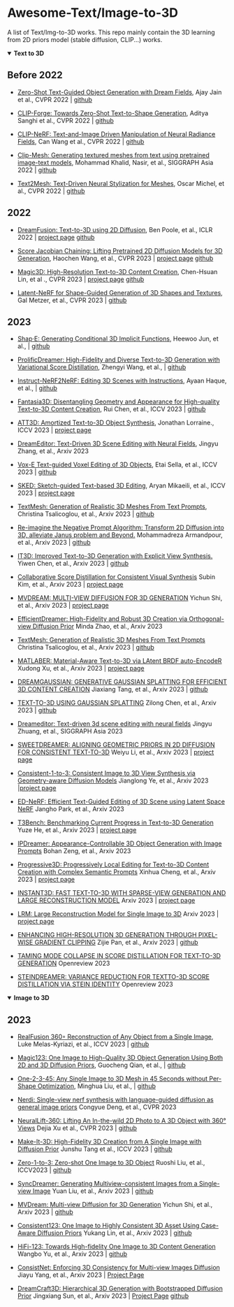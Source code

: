 # Awesome-Text/Image-to-3D

A list of Text/Img-to-3D works. This repo mainly contain the 3D learning from 2D priors model (stable diffusion, CLIP...) works. 


<details open>
<summary><strong>Text to 3D</strong></summary>
  
## Before 2022
- [Zero-Shot Text-Guided Object Generation with Dream Fields](https://arxiv.org/abs/2112.01455), Ajay Jain et al., CVPR 2022 | [github](https://github.com/google-research/google-research/tree/master/dreamfields)

- [CLIP-Forge: Towards Zero-Shot Text-to-Shape Generation](https://arxiv.org/abs/2110.02624), Aditya Sanghi et al., CVPR 2022 | [github](https://github.com/AutodeskAILab/Clip-Forge)

- [CLIP-NeRF: Text-and-Image Driven Manipulation of Neural Radiance Fields](https://arxiv.org/abs/2112.05139), Can Wang et al., CVPR 2022 |  [github](https://github.com/cassiePython/CLIPNeRF)

- [Clip-Mesh: Generating textured meshes from text using pretrained image-text models](https://dl.acm.org/doi/abs/10.1145/3550469.3555392), Mohammad Khalid, Nasir, et al., SIGGRAPH Asia 2022 | [github](https://github.com/NasirKhalid24/CLIP-Mesh)

- [Text2Mesh: Text-Driven Neural Stylization for Meshes](https://arxiv.org/abs/2112.03221), Oscar Michel, et al., CVPR 2022 | [github](https://github.com/threedle/text2mesh)

## 2022

- [DreamFusion: Text-to-3D using 2D Diffusion](https://arxiv.org/abs/2209.14988), Ben Poole, et al., ICLR 2022 | [project page](https://dreamfusion3d.github.io/) [github](https://github.com/threestudio-project/threestudio)

- [Score Jacobian Chaining: Lifting Pretrained 2D Diffusion Models for 3D Generation](https://arxiv.org/abs/2212.00774), Haochen Wang, et al., CVPR 2023 | [project page](https://pals.ttic.edu/p/score-jacobian-chaining) [github](https://github.com/pals-ttic/sjc/)
 

- [Magic3D: High-Resolution Text-to-3D Content Creation](https://arxiv.org/abs/2211.10440), Chen-Hsuan Lin, et al ., CVPR 2023 | [project page](https://research.nvidia.com/labs/dir/magic3d/) [github](https://github.com/threestudio-project/threestudio)

- [Latent-NeRF for Shape-Guided Generation of 3D Shapes and Textures](https://arxiv.org/abs/2211.07600), Gal Metzer, et al., CVPR 2023 | [github](https://github.com/eladrich/latent-nerf)


## 2023
- [Shap·E: Generating Conditional 3D Implicit Functions](https://arxiv.org/abs/2305.02463), Heewoo Jun, et al., | [github](https://github.com/openai/shap-e)
  
- [ProlificDreamer: High-Fidelity and Diverse Text-to-3D Generation with Variational Score Distillation](https://arxiv.org/abs/2305.16213), Zhengyi Wang, et al., | [github](https://github.com/threestudio-project/threestudio)

- [Instruct-NeRF2NeRF: Editing 3D Scenes with Instructions](https://arxiv.org/abs/2303.12789), Ayaan Haque, et al., | [github](https://github.com/ayaanzhaque/instruct-nerf2nerf)

- [Fantasia3D: Disentangling Geometry and Appearance for High-quality Text-to-3D Content Creation](https://arxiv.org/abs/2303.13873), Rui Chen, et al., ICCV 2023 | [github](https://github.com/Gorilla-Lab-SCUT/Fantasia3D)

- [ATT3D: Amortized Text-to-3D Object Synthesis](https://arxiv.org/abs/2306.07349#:~:text=Text%2Dto%2D3D%20modelling%20has,optimization%20to%20create%203D%20objects.), Jonathan Lorraine., ICCV 2023 |  [project page](https://research.nvidia.com/labs/toronto-ai/ATT3D/)

- [DreamEditor: Text-Driven 3D Scene Editing with Neural Fields](https://arxiv.org/pdf/2306.13455.pdf), Jingyu Zhang, et al.,  Arxiv 2023

- [Vox-E Text-guided Voxel Editing of 3D Objects](https://arxiv.org/abs/2303.12048), Etai Sella, et al., ICCV 2023 | [github](https://github.com/TAU-VAILab/Vox-E)

- [SKED: Sketch-guided Text-based 3D Editing](https://arxiv.org/abs/2303.10735), Aryan Mikaeili, et al., ICCV 2023 | [project page](https://sked-paper.github.io/)

- [TextMesh: Generation of Realistic 3D Meshes From Text Prompts](https://arxiv.org/abs/2304.12439), Christina Tsalicoglou, et al., Arxiv 2023 | [github](https://github.com/threestudio-project/threestudio)

- [Re-imagine the Negative Prompt Algorithm: Transform 2D Diffusion into 3D, alleviate Janus problem and Beyond.](https://arxiv.org/abs/2304.04968) Mohammadreza Armandpour, et al., Arxiv 2023 | [github](https://github.com/Perp-Neg/Perp-Neg-stablediffusion)

- [IT3D: Improved Text-to-3D Generation with Explicit View Synthesis.](https://arxiv.org/abs/2308.11473) Yiwen Chen, et al., Arxiv 2023 | [github](https://github.com/buaacyw/IT3D-text-to-3D)

- [Collaborative Score Distillation for Consistent Visual Synthesis](https://arxiv.org/pdf/2307.04787.pdf) Subin Kim, et al., Arxiv 2023 | [project page](https://subin-kim-cv.github.io/CSD/index.html)

- [MVDREAM: MULTI-VIEW DIFFUSION FOR 3D GENERATION](https://arxiv.org/pdf/2308.16512.pdf) Yichun Shi, et al., Arxiv 2023 | [project page](https://mv-dream.github.io/)

- [EfficientDreamer: High-Fidelity and Robust 3D Creation via Orthogonal-view Diffusion Prior](https://arxiv.org/pdf/2308.13223.pdf) Minda Zhao, et al., Arxiv 2023

- [TextMesh: Generation of Realistic 3D Meshes From Text Prompts](https://arxiv.org/pdf/2304.12439.pdf) Christina Tsalicoglou, et al., Arxiv 2023 | [github](https://github.com/threestudio-project/threestudio)

- [MATLABER: Material-Aware Text-to-3D via LAtent BRDF auto-EncodeR](https://arxiv.org/pdf/2308.09278.pdf) Xudong Xu, et al., Arxiv 2023 | [project page](https://sheldontsui.github.io/projects/Matlaber)

- [DREAMGAUSSIAN: GENERATIVE GAUSSIAN SPLATTING FOR EFFICIENT 3D CONTENT CREATION](https://arxiv.org/abs/2309.16653) Jiaxiang Tang, et al., Arxiv 2023 | [github](https://github.com/dreamgaussian/dreamgaussian)

- [TEXT-TO-3D USING GAUSSIAN SPLATTING](https://arxiv.org/pdf/2309.16585.pdf) Zilong Chen, et al., Arxiv 2023 | [github](https://github.com/gsgen3d/gsgen)

- [Dreameditor: Text-driven 3d scene editing with neural fields](https://arxiv.org/abs/2306.13455) Jingyu Zhuang, et al., SIGGRAPH Asia 2023

- [SWEETDREAMER: ALIGNING GEOMETRIC PRIORS IN 2D DIFFUSION FOR CONSISTENT TEXT-TO-3D](https://arxiv.org/pdf/2310.02596.pdf) Weiyu Li, et al., Arxiv 2023 | [project page](https://sweetdreamer3d.github.io/)

- [Consistent-1-to-3: Consistent Image to 3D View Synthesis via Geometry-aware Diffusion Models](https://arxiv.org/pdf/2310.03020.pdf) Jianglong Ye, et al., Arxiv 2023 |[project page](https://jianglongye.com/consistent123/)

- [ED-NeRF: Efficient Text-Guided Editing of 3D Scene using Latent Space NeRF](https://arxiv.org/pdf/2310.02712.pdf) Jangho Park, et al., Arxiv 2023

- [T3Bench: Benchmarking Current Progress in Text-to-3D Generation](https://arxiv.org/pdf/2310.02977.pdf) Yuze He, et al., Arxiv 2023 | [project page](https://t3bench.com/)

- [IPDreamer: Appearance-Controllable 3D Object Generation with Image Prompts](https://arxiv.org/pdf/2310.05375.pdf) Bohan Zeng, et al., Arxiv 2023

- [Progressive3D: Progressively Local Editing for Text-to-3D Content Creation with Complex Semantic Prompts](https://arxiv.org/pdf/2011.12948.pdf) Xinhua Cheng, et al., Arxiv 2023 | [project page](https://cxh0519.github.io/projects/Progressive3D/index.html)

- [INSTANT3D: FAST TEXT-TO-3D WITH SPARSE-VIEW GENERATION AND LARGE RECONSTRUCTION MODEL](https://openreview.net/pdf?id=2lDQLiH1W4)   Arxiv 2023 | [project page](https://instant-3d.github.io/)

- [LRM: Large Reconstruction Model for Single Image to 3D](https://openreview.net/pdf?id=sllU8vvsFF) Arxiv 2023 | [project page](https://scalei3d.github.io/LRM/)

- [ENHANCING HIGH-RESOLUTION 3D GENERATION THROUGH PIXEL-WISE GRADIENT CLIPPING](https://arxiv.org/pdf/2310.12474.pdf) Zijie Pan, et al., Arxiv 2023 | [github](https://github.com/fudan-zvg/PGC-3D)

- [TAMING MODE COLLAPSE IN SCORE DISTILLATION FOR TEXT-TO-3D GENERATION](https://openreview.net/pdf?id=IMkRWksMbD) Openreview 2023

- [STEINDREAMER: VARIANCE REDUCTION FOR TEXTTO-3D SCORE DISTILLATION VIA STEIN IDENTITY](https://openreview.net/pdf?id=lK4QHgjUU8) Openreview 2023

</details>

<details open>
<summary><strong>Image to 3D</strong></summary>

## 2023
- [RealFusion 360◦ Reconstruction of Any Object from a Single Image](https://arxiv.org/abs/2302.10663), Luke Melas-Kyriazi, et al., ICCV 2023 | [github](https://github.com/lukemelas/realfusion)

- [Magic123: One Image to High-Quality 3D Object Generation Using Both 2D and 3D Diffusion Priors](https://arxiv.org/abs/2306.17843), Guocheng Qian, et al., | [github](https://github.com/guochengqian/Magic123)

- [One-2-3-45: Any Single Image to 3D Mesh in 45 Seconds without Per-Shape Optimization](https://arxiv.org/pdf/2306.16928.pdf), Minghua Liu, et al., | [github](https://github.com/One-2-3-45/One-2-3-45)

- [Nerdi: Single-view nerf synthesis with language-guided diffusion as general image priors](https://arxiv.org/pdf/2306.16928.pdf) Congyue Deng, et al., CVPR 2023

- [NeuralLift-360: Lifting An In-the-wild 2D Photo to A 3D Object with 360° Views](https://arxiv.org/abs/2211.16431) Dejia Xu et al., CVPR 2023 | [github](https://github.com/VITA-Group/NeuralLift-360)

- [Make-It-3D: High-Fidelity 3D Creation from A Single Image with Diffusion Prior](https://arxiv.org/abs/2303.14184) Junshu Tang et al., ICCV 2023 | [github](https://github.com/junshutang/Make-It-3D)

- [Zero-1-to-3: Zero-shot One Image to 3D Object](https://arxiv.org/abs/2303.11328) Ruoshi Liu, et al., ICCV2023 | [github](https://github.com/cvlab-columbia/zero123)

- [SyncDreamer: Generating Multiview-consistent Images from a Single-view Image](https://arxiv.org/pdf/2309.03453.pdf) Yuan Liu, et al., Arxiv 2023 | [github](https://github.com/liuyuan-pal/SyncDreamer)

- [MVDream: Multi-view Diffusion for 3D Generation](https://arxiv.org/abs/2308.16512) Yichun Shi, et al., Arxiv 2023 | [github](https://github.com/MV-Dream/MVDream)

- [Consistent123: One Image to Highly Consistent 3D Asset Using Case-Aware Diffusion Priors](https://arxiv.org/abs/2309.17261) Yukang Lin, et al., Arxiv 2023 | [github](https://consistent123.github.io/)

- [HiFi-123: Towards High-fidelity One Image to 3D Content Generation](https://arxiv.org/pdf/2310.06744.pdf) Wangbo Yu, et al., Arxiv 2023 | [github](https://github.com/Drexubery/HiFi-123)

- [ConsistNet: Enforcing 3D Consistency for Multi-view Images Diffusion](https://arxiv.org/pdf/2310.10343.pdf) Jiayu Yang, et al., Arxiv 2023 | [Project Page](https://jiayuyang.github.io/Consist_Net/)

- [DreamCraft3D: Hierarchical 3D Generation with Bootstrapped Diffusion Prior](https://arxiv.org/abs/2310.16818) Jingxiang Sun, et al., Arxiv 2023 | [Project Page](https://mrtornado24.github.io/DreamCraft3D/) [github](https://github.com/deepseek-ai/DreamCraft3D)
  </details>
